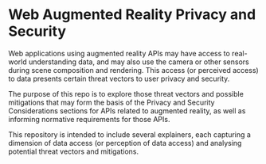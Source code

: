 # Web Augmented Reality Privacy and Security

Web applications using augmented reality APIs may have access to real-world understanding data, and may also use the camera or other sensors during scene composition and rendering. This access (or perceived access) to data presents certain threat vectors to user privacy and security.

The purpose of this repo is to explore those threat vectors and possible mitigations that may form the basis of the Privacy and Security Considerations sections for APIs related to augmented reality, as well as informing normative requirements for those APIs.

This repository is intended to include several explainers, each capturing a dimension of data access (or perception of data access) and analysing potential threat vectors and mitigations.
